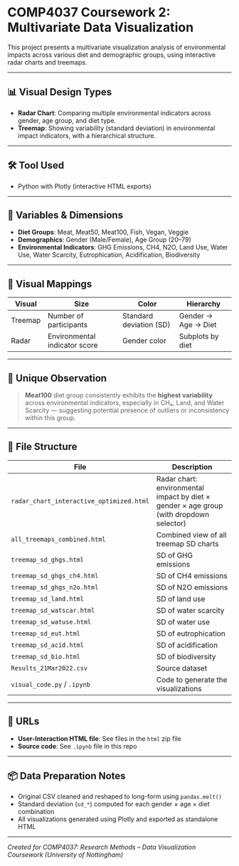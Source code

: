 # COMP4037 Coursework 2: Multivariate Data Visualization

This project presents a multivariate visualization analysis of environmental impacts across various diet and demographic groups, using interactive radar charts and treemaps.

---

## 📊 Visual Design Types

- **Radar Chart**: Comparing multiple environmental indicators across gender, age group, and diet type.
- **Treemap**: Showing variability (standard deviation) in environmental impact indicators, with a hierarchical structure.

---

## 🛠 Tool Used

- Python with Plotly (interactive HTML exports)

---

## 🧪 Variables & Dimensions

- **Diet Groups**: Meat, Meat50, Meat100, Fish, Vegan, Veggie
- **Demographics**: Gender (Male/Female), Age Group (20–79)
- **Environmental Indicators**: GHG Emissions, CH4, N2O, Land Use, Water Use, Water Scarcity, Eutrophication, Acidification, Biodiversity

---

## 🧭 Visual Mappings

| Visual | Size | Color | Hierarchy |
|--------|------|-------|-----------|
| Treemap | Number of participants | Standard deviation (SD) | Gender → Age → Diet |
| Radar | Environmental indicator score | Gender color | Subplots by diet |

---

## 📌 Unique Observation

> **Meat100** diet group consistently exhibits the **highest variability** across environmental indicators, especially in CH₄, Land, and Water Scarcity — suggesting potential presence of outliers or inconsistency within this group.

---

## 📁 File Structure

| File | Description |
|------|-------------|
| `radar_chart_interactive_optimized.html` | Radar chart: environmental impact by diet × gender × age group (with dropdown selector) |
| `all_treemaps_combined.html` | Combined view of all treemap SD charts |
| `treemap_sd_ghgs.html` | SD of GHG emissions |
| `treemap_sd_ghgs_ch4.html` | SD of CH4 emissions |
| `treemap_sd_ghgs_n2o.html` | SD of N2O emissions |
| `treemap_sd_land.html` | SD of land use |
| `treemap_sd_watscar.html` | SD of water scarcity |
| `treemap_sd_watuse.html` | SD of water use |
| `treemap_sd_eut.html` | SD of eutrophication |
| `treemap_sd_acid.html` | SD of acidification |
| `treemap_sd_bio.html` | SD of biodiversity |
| `Results_21Mar2022.csv` | Source dataset |
| `visual_code.py` / `.ipynb` | Code to generate the visualizations |

---

## 🔗 URLs

- **User-Interaction HTML file**: See files in the `html` zip file
- **Source code**: See `.ipynb` file in this repo

---

## 📦 Data Preparation Notes

- Original CSV cleaned and reshaped to long-form using `pandas.melt()`
- Standard deviation (`sd_*`) computed for each gender × age × diet combination
- All visualizations generated using Plotly and exported as standalone HTML

---

*Created for COMP4037: Research Methods – Data Visualization Coursework (University of Nottingham)*
